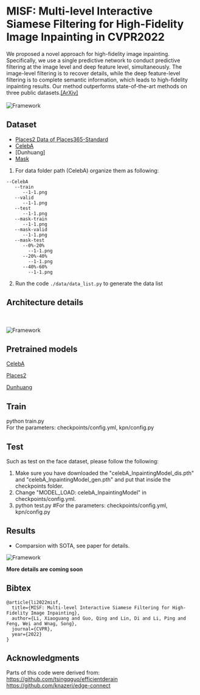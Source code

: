 # MISF: Multi-level Interactive Siamese Filtering for High-Fidelity Image Inpainting in CVPR2022

We proposed a novel approach for high-fidelity image inpainting. Specifically, we use a single predictive network to conduct predictive filtering at the image level and deep feature level, simultaneously. The image-level filtering is to recover details, while the deep feature-level filtering is to complete semantic information, which leads to high-fidelity inpainting results. Our method outperforms state-of-the-art methods on three public datasets.[[ArXiv]](https://arxiv.org/abs/2203.06304)
<br><br>
![Framework](./images/frameworks.png)

## Dataset

- [Places2 Data of Places365-Standard](http://places2.csail.mit.edu/download.html)
- [CelebA](https://mmlab.ie.cuhk.edu.hk/projects/CelebA.html)
- [Dunhuang]
- [Mask](https://nv-adlr.github.io/publication/partialconv-inpainting)

1. For data folder path (CelebA) organize them as following:

```shell
--CelebA
   --train
      --1-1.png
   --valid
      --1-1.png
   --test
      --1-1.png
   --mask-train
	  --1-1.png
   --mask-valid
      --1-1.png
   --mask-test
      --0%-20%
        --1-1.png
      --20%-40%
        --1-1.png
      --40%-60%
        --1-1.png
 ```

 2. Run the code  `./data/data_list.py` to generate the data list

## Architecture details

<br><br>
![Framework](./images/misf_arch.png)

## Pretrained models

[CelebA](https://drive.google.com/drive/folders/14QVgtG5nbk5e00QRqEJBlBM5Q-aHF5Bd?usp=sharing)

[Places2](https://drive.google.com/drive/folders/14QVgtG5nbk5e00QRqEJBlBM5Q-aHF5Bd?usp=sharing)

[Dunhuang](https://drive.google.com/drive/folders/14QVgtG5nbk5e00QRqEJBlBM5Q-aHF5Bd?usp=sharing)

## Train

python train.py
<br>
For the parameters: checkpoints/config.yml, kpn/config.py

## Test

Such as test on the face dataset, please follow the following:
1. Make sure you have downloaded the "celebA_InpaintingModel_dis.pth" and "celebA_InpaintingModel_gen.pth" and put that inside the checkpoints folder.
2. Change "MODEL_LOAD: celebA_InpaintingModel" in checkpoints/config.yml.
3. python test.py #For the parameters: checkpoints/config.yml, kpn/config.py


## Results

- Comparsion with SOTA, see paper for details.

![Framework](./images/comparison.png)


**More details are coming soon**

## Bibtex

```
@article{li2022misf,
  title={MISF: Multi-level Interactive Siamese Filtering for High-Fidelity Image Inpainting},
  author={Li, Xiaoguang and Guo, Qing and Lin, Di and Li, Ping and Feng, Wei and Wnag, Song},
  journal={CVPR},
  year={2022}
}
```

## Acknowledgments
Parts of this code were derived from:<br>
https://github.com/tsingqguo/efficientderain <br>
https://github.com/knazeri/edge-connect
